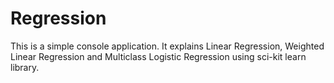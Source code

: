 # Regression

This is a simple console application. It explains Linear Regression, Weighted Linear Regression and Multiclass Logistic Regression using sci-kit learn library.

